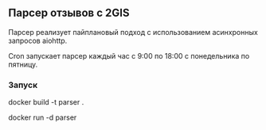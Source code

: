 Парсер отзывов с 2GIS
------------
Парсер реализует пайплановый подход с использованием асинхронных запросов aiohttp.

Cron запускает парсер каждый час с 9:00 по 18:00 с понедельника по пятницу.

### Запуск 
docker build -t parser .

docker run -d parser
